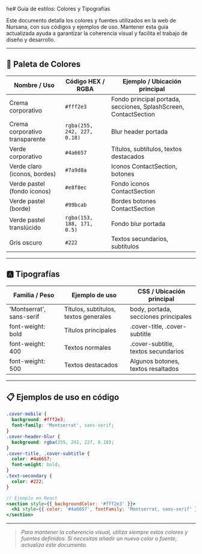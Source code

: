 he# Guía de estilos: Colores y Tipografías

Este documento detalla los colores y fuentes utilizados en la web de Nursana, con sus códigos y ejemplos de uso. Mantener esta guía actualizada ayuda a garantizar la coherencia visual y facilita el trabajo de diseño y desarrollo.

---

## 🎨 Paleta de Colores

| Nombre / Uso                        | Código HEX / RGBA         | Ejemplo / Ubicación principal                |
|-------------------------------------|---------------------------|----------------------------------------------|
| Crema corporativo                   | `#fff2e3`                 | Fondo principal portada, secciones, SplashScreen, ContactSection |
| Crema corporativo transparente      | `rgba(255, 242, 227, 0.18)`| Blur header portada                         |
| Verde corporativo                   | `#4a6657`                 | Títulos, subtítulos, textos destacados       |
| Verde claro (iconos, bordes)        | `#7a9d8a`                 | Iconos ContactSection, botones              |
| Verde pastel (fondo iconos)         | `#e8f0ec`                 | Fondo iconos ContactSection                 |
| Verde pastel (borde)                | `#99bcab`                 | Bordes botones ContactSection               |
| Verde pastel translúcido            | `rgba(153, 188, 171, 0.5)`| Fondo blur portada                          |
| Gris oscuro                         | `#222`                    | Textos secundarios, subtítulos              |

---

## 🅰️ Tipografías

| Familia / Peso         | Ejemplo de uso                        | CSS / Ubicación principal                  |
|-----------------------|---------------------------------------|--------------------------------------------|
| 'Montserrat', sans-serif | Títulos, subtítulos, textos generales | body, portada, secciones principales       |
| font-weight: bold     | Títulos principales                   | .cover-title, .cover-subtitle              |
| font-weight: 400      | Textos normales                       | .cover-subtitle, textos secundarios        |
| font-weight: 500      | Textos destacados                     | Algunos botones, textos resaltados         |

---

## 📋 Ejemplos de uso en código

```css
.cover-mobile {
  background: #fff2e3;
  font-family: 'Montserrat', sans-serif;
}
.cover-header-blur {
  background: rgba(255, 242, 227, 0.18);
}
.cover-title, .cover-subtitle {
  color: #4a6657;
  font-weight: bold;
}
.text-secondary {
  color: #222;
}
```

```jsx
// Ejemplo en React
<section style={{ backgroundColor: '#fff2e3' }}>
  <h1 style={{ color: '#4a6657', fontFamily: 'Montserrat, sans-serif' }}>Título</h1>
</section>
```

---

> _Para mantener la coherencia visual, utiliza siempre estos colores y fuentes definidos. Si necesitas añadir un nuevo color o fuente, actualiza este documento._
